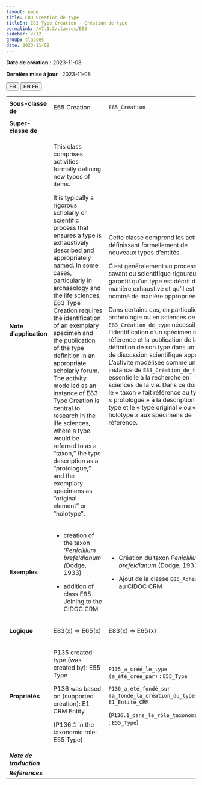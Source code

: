 ```yaml
---
layout: page
title: E83 Création de type
titleEn: E83 Type Creation - Création de type
permalink: /v7.1.2/classes/E83
sidebar: v712
group: classes
date: 2023-11-08
---
```


**Date de création** : 2023-11-08

**Dernière mise à jour** : 2023-11-08

<div class="lang-buttons">
 <button id="fr" class="activate">FR</button>
 <button id="en-fr">EN-FR</button>
</div>

<table>
<tbody>
<tr>
<td><strong>Sous-classe de</strong></td>
<td class="en">
<p>E65 Creation</p>
</td>
<td>
<p><code class="language-plaintext highlighter-rouge">E65_Création</code> </p>
</td>
</tr>
<tr>
<td><strong>Super-classe de</strong></td>
<td class="en">
</td>
<td>
</td>
</tr>
<tr>
<td><strong>Note d’application</strong></td>
<td class="en">
<p>This class comprises activities formally defining new types of items. <strong></strong></p>
<p>It is typically a rigorous scholarly or scientific process that ensures a type is exhaustively described and appropriately named. In some cases, particularly in archaeology and the life sciences, E83 Type Creation requires the identification of an exemplary specimen and the publication of the type definition in an appropriate scholarly forum. The activity modelled as an instance of E83 Type Creation is central to research in the life sciences, where a type would be referred to as a “taxon,” the type description as a “protologue,” and the exemplary specimens as “original element” or “holotype”.</p>
</td>
<td>
<p>Cette classe comprend les activités définissant formellement de nouveaux types d’entités.</p>
<p>C’est généralement un processus savant ou scientifique rigoureux qui garantit qu’un type est décrit de manière exhaustive et qu’il est nommé de manière appropriée.</p>
<p>Dans certains cas, en particulier en archéologie ou en sciences de la vie, <code class="language-plaintext highlighter-rouge">E83_Création_de_type</code> nécessite l’identification d’un spécimen de référence et la publication de la définition de son type dans un forum de discussion scientifique approprié. L’activité modélisée comme une instance de <code class="language-plaintext highlighter-rouge">E83_Création_de_type</code> est essentielle à la recherche en sciences de la vie. Dans ce domaine, le  « taxon » fait référence au type, le « protologue » à la description du type et le « type original » ou « holotype » aux spécimens de référence.</p>
</td>
</tr>
<tr>
<td><strong>Exemples</strong></td>
<td class="en">
<ul>
<li><p>creation of the taxon <em>'Penicillium brefeldianum</em>’<em> (</em>Dodge, 1933)<strong></strong></p>
</li>
<li><p>addition of class E85 Joining to the CIDOC CRM</p>
</li>
</ul>
</td>
<td>
<ul>
<li><p>Création du taxon <em>Penicillium brefeldianum</em> (Dodge, 1933)<strong></strong></p>
</li>
<li><p>Ajout de la classe <code class="language-plaintext highlighter-rouge">E85_Adhésion</code> au CIDOC CRM</p>
</li>
</ul>
</td>
</tr>
<tr>
<td><strong>Logique</strong></td>
<td class="en">
<p>E83(x) ⇒ E65(x)</p>
</td>
<td>
<p>E83(x) ⇒ E65(x)</p>
</td>
</tr>
<tr>
<td><strong>Propriétés</strong></td>
<td class="en">
<p>P135 created type (was created by): E55 Type</p>
<p>P136 was based on (supported creation): E1 CRM Entity</p>
<p>(P136.1 in the taxonomic role: E55 Type)</p>
</td>
<td>
<p><code class="language-plaintext highlighter-rouge">P135_a_créé_le_type (a_été_créé_par)</code> : <code class="language-plaintext highlighter-rouge">E55_Type</code></p>
<p><code class="language-plaintext highlighter-rouge">P136_a_été_fondé_sur (a_fondé_la_création_du_type)</code> : <code class="language-plaintext highlighter-rouge">E1_Entité_CRM</code></p>
<p>(<code class="language-plaintext highlighter-rouge">P136.1_dans_le_rôle_taxonomique_de</code> : <code class="language-plaintext highlighter-rouge">E55_Type</code>)<code class="language-plaintext highlighter-rouge"></code></p>
</td>
</tr>
<tr>
<td><strong><em>Note de traduction</em></strong></td>
<td colspan="2">
</td>
</tr>
<tr>
<td><strong><em>Références</em></strong></td>
<td colspan="2">
<p><em></em></p>
</td>
</tr>
</tbody>
</table>
